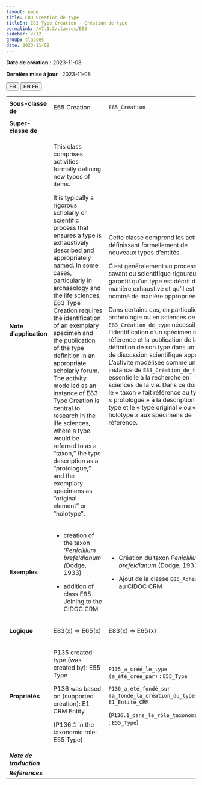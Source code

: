 ```yaml
---
layout: page
title: E83 Création de type
titleEn: E83 Type Creation - Création de type
permalink: /v7.1.2/classes/E83
sidebar: v712
group: classes
date: 2023-11-08
---
```


**Date de création** : 2023-11-08

**Dernière mise à jour** : 2023-11-08

<div class="lang-buttons">
 <button id="fr" class="activate">FR</button>
 <button id="en-fr">EN-FR</button>
</div>

<table>
<tbody>
<tr>
<td><strong>Sous-classe de</strong></td>
<td class="en">
<p>E65 Creation</p>
</td>
<td>
<p><code class="language-plaintext highlighter-rouge">E65_Création</code> </p>
</td>
</tr>
<tr>
<td><strong>Super-classe de</strong></td>
<td class="en">
</td>
<td>
</td>
</tr>
<tr>
<td><strong>Note d’application</strong></td>
<td class="en">
<p>This class comprises activities formally defining new types of items. <strong></strong></p>
<p>It is typically a rigorous scholarly or scientific process that ensures a type is exhaustively described and appropriately named. In some cases, particularly in archaeology and the life sciences, E83 Type Creation requires the identification of an exemplary specimen and the publication of the type definition in an appropriate scholarly forum. The activity modelled as an instance of E83 Type Creation is central to research in the life sciences, where a type would be referred to as a “taxon,” the type description as a “protologue,” and the exemplary specimens as “original element” or “holotype”.</p>
</td>
<td>
<p>Cette classe comprend les activités définissant formellement de nouveaux types d’entités.</p>
<p>C’est généralement un processus savant ou scientifique rigoureux qui garantit qu’un type est décrit de manière exhaustive et qu’il est nommé de manière appropriée.</p>
<p>Dans certains cas, en particulier en archéologie ou en sciences de la vie, <code class="language-plaintext highlighter-rouge">E83_Création_de_type</code> nécessite l’identification d’un spécimen de référence et la publication de la définition de son type dans un forum de discussion scientifique approprié. L’activité modélisée comme une instance de <code class="language-plaintext highlighter-rouge">E83_Création_de_type</code> est essentielle à la recherche en sciences de la vie. Dans ce domaine, le  « taxon » fait référence au type, le « protologue » à la description du type et le « type original » ou « holotype » aux spécimens de référence.</p>
</td>
</tr>
<tr>
<td><strong>Exemples</strong></td>
<td class="en">
<ul>
<li><p>creation of the taxon <em>'Penicillium brefeldianum</em>’<em> (</em>Dodge, 1933)<strong></strong></p>
</li>
<li><p>addition of class E85 Joining to the CIDOC CRM</p>
</li>
</ul>
</td>
<td>
<ul>
<li><p>Création du taxon <em>Penicillium brefeldianum</em> (Dodge, 1933)<strong></strong></p>
</li>
<li><p>Ajout de la classe <code class="language-plaintext highlighter-rouge">E85_Adhésion</code> au CIDOC CRM</p>
</li>
</ul>
</td>
</tr>
<tr>
<td><strong>Logique</strong></td>
<td class="en">
<p>E83(x) ⇒ E65(x)</p>
</td>
<td>
<p>E83(x) ⇒ E65(x)</p>
</td>
</tr>
<tr>
<td><strong>Propriétés</strong></td>
<td class="en">
<p>P135 created type (was created by): E55 Type</p>
<p>P136 was based on (supported creation): E1 CRM Entity</p>
<p>(P136.1 in the taxonomic role: E55 Type)</p>
</td>
<td>
<p><code class="language-plaintext highlighter-rouge">P135_a_créé_le_type (a_été_créé_par)</code> : <code class="language-plaintext highlighter-rouge">E55_Type</code></p>
<p><code class="language-plaintext highlighter-rouge">P136_a_été_fondé_sur (a_fondé_la_création_du_type)</code> : <code class="language-plaintext highlighter-rouge">E1_Entité_CRM</code></p>
<p>(<code class="language-plaintext highlighter-rouge">P136.1_dans_le_rôle_taxonomique_de</code> : <code class="language-plaintext highlighter-rouge">E55_Type</code>)<code class="language-plaintext highlighter-rouge"></code></p>
</td>
</tr>
<tr>
<td><strong><em>Note de traduction</em></strong></td>
<td colspan="2">
</td>
</tr>
<tr>
<td><strong><em>Références</em></strong></td>
<td colspan="2">
<p><em></em></p>
</td>
</tr>
</tbody>
</table>
